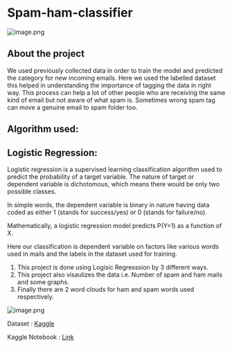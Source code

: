 # Spam-ham-classifier
![image.png](https://miro.medium.com/max/324/1*9vX9GriIxB3yRXYtoEiy8w.jpeg)

## About the project
We used previously collected data in order to train the model and predicted the category for new incoming emails. 
Here we used the labelled dataset this helped in understanding the importance of tagging the data in right way.
This process can help a lot of other people who are receiving the same kind of email but not aware of what spam is. Sometimes wrong spam tag can move a genuine email to spam folder too.

## Algorithm used:
## Logistic Regression:

Logistic regression is a supervised learning classification algorithm used to predict the probability of a target variable. The nature of target or dependent variable is dichotomous, which means there would be only two possible classes.

In simple words, the dependent variable is binary in nature having data coded as either 1 (stands for success/yes) or 0 (stands for failure/no).

Mathematically, a logistic regression model predicts P(Y=1) as a function of X. 

Here our classification is dependent variable on factors like various words used in mails and the labels in the dataset used for training.

1. This project is done using Logisic Regresssion by 3 different ways.
2. This project also visaulizes the data i.e. Number of spam and ham mails and some graphs.
3. Finally there are 2 word clouds for ham and spam words used respectively.

![image.png](https://miro.medium.com/max/1280/1*OUOB_YF41M-O4GgZH_F2rw.png)

Dataset : [Kaggle](https://www.kaggle.com/uciml/sms-spam-collection-dataset) 

Kaggle Notebook : [Link](https://www.kaggle.com/harsitamav123/spam-ham)
